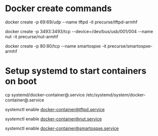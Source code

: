 # Docker create commands
docker create -p 69:69/udp --name tftpd -it precurse/tftpd-armhf

docker create -p 3493:3493/tcp --device=/dev/bus/usb/001/004 --name nut -it precurse/nut-armhf

docker create -p 80:80/tcp --name smartospxe -it precurse/smartospxe-armhf

# Setup systemd to start containers on boot
cp systemd/docker-container@.service /etc/systemd/system/docker-container@.service

systemctl enable docker-container@tftpd.service

systemctl enable docker-container@nut.service

systemctl enable docker-container@smartospxe.service
